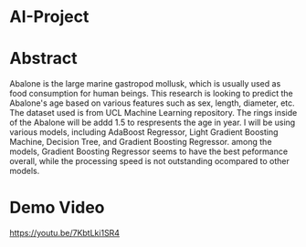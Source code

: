 # AI-Project

# Abstract
Abalone is the large marine gastropod mollusk, which is usually used as food consumption for human beings. This research is looking to predict the Abalone's age based on various features such as sex, length, diameter, etc. The dataset used is from UCL Machine Learning repository. The rings inside of the Abalone will be addd 1.5 to respresents the age in year. I will be using various models, including AdaBoost Regressor, Light Gradient Boosting Machine, Decision Tree, and Gradient Boosting Regressor. among the models, Gradient Boosting Regressor seems to have the best peformance overall, while the processing speed is not outstanding ocompared to other models. 

# Demo Video
https://youtu.be/7KbtLki1SR4
